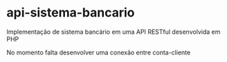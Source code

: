 # api-sistema-bancario
Implementação de sistema bancário em uma API RESTful desenvolvida em PHP

No momento falta desenvolver uma conexão entre conta-cliente
